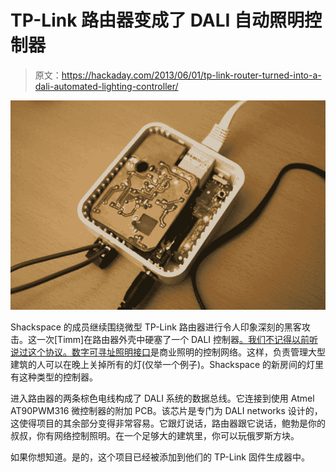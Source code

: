 # TP-Link 路由器变成了 DALI 自动照明控制器

> 原文：<https://hackaday.com/2013/06/01/tp-link-router-turned-into-a-dali-automated-lighting-controller/>

![dali-control-in-tplink-router](img/936d1904e87aa998545038144522fb21.png)

Shackspace 的成员继续围绕微型 TP-Link 路由器进行令人印象深刻的黑客攻击。这一次[Timm]在路由器外壳中硬塞了一个 DALI 控制器[。我们不记得以前听说过这个协议。](http://shackspace.de/?p=4099)[数字可寻址照明接口](http://en.wikipedia.org/wiki/Digital_Addressable_Lighting_Interface)是商业照明的控制网络。这样，负责管理大型建筑的人可以在晚上关掉所有的灯(仅举一个例子)。Shackspace 的新房间的灯里有这种类型的控制器。

进入路由器的两条棕色电线构成了 DALI 系统的数据总线。它连接到使用 Atmel AT90PWM316 微控制器的附加 PCB。该芯片是专门为 DALI networks 设计的，这使得项目的其余部分变得非常容易。它跟灯说话，路由器跟它说话，鲍勃是你的叔叔，你有网络控制照明。在一个足够大的建筑里，你可以玩俄罗斯方块。

如果你想知道。是的，这个项目已经被添加到他们的 TP-Link 固件生成器中。